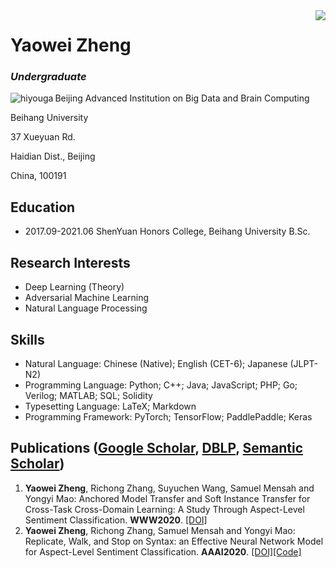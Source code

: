 <img align="right" src="https://github-readme-stats.vercel.app/api/top-langs/?username=hiyouga&hide=HTML" />

# Yaowei Zheng
### *Undergraduate*

<p><img align="left" src="https://komarev.com/ghpvc/?username=hiyouga" alt="hiyouga" /></p>

Beijing Advanced Institution on Big Data and Brain Computing

Beihang University

37 Xueyuan Rd.

Haidian Dist., Beijing

China, 100191

## Education

- 2017.09-2021.06 ShenYuan Honors College, Beihang University B.Sc.

## Research Interests

- Deep Learning (Theory)
- Adversarial Machine Learning
- Natural Language Processing

## Skills

- Natural Language: Chinese (Native); English (CET-6); Japanese (JLPT-N2)
- Programming Language: Python; C++; Java; JavaScript; PHP; Go; Verilog; MATLAB; SQL; Solidity
- Typesetting Language: LaTeX; Markdown
- Programming Framework: PyTorch; TensorFlow; PaddlePaddle; Keras

## Publications ([Google Scholar](https://scholar.google.com/citations?user=QQtacXUAAAAJ&hl=en), [DBLP](https://dblp.uni-trier.de/pers/hd/z/Zheng:Yaowei), [Semantic Scholar](https://www.semanticscholar.org/author/113048894))

1. **Yaowei Zheng**, Richong Zhang, Suyuchen Wang, Samuel Mensah and Yongyi Mao: Anchored Model Transfer and Soft Instance Transfer for Cross-Task Cross-Domain Learning: A Study Through Aspect-Level Sentiment Classification. **WWW2020**. [[DOI]](https://doi.org/10.1145/3366423.3380034)
1. **Yaowei Zheng**, Richong Zhang, Samuel Mensah and Yongyi Mao: Replicate, Walk, and Stop on Syntax: an Effective Neural Network Model for Aspect-Level Sentiment Classification. **AAAI2020**. [[DOI]](https://doi.org/10.1609/aaai.v34i05.6517)[[Code]](https://github.com/hiyouga/RepWalk)